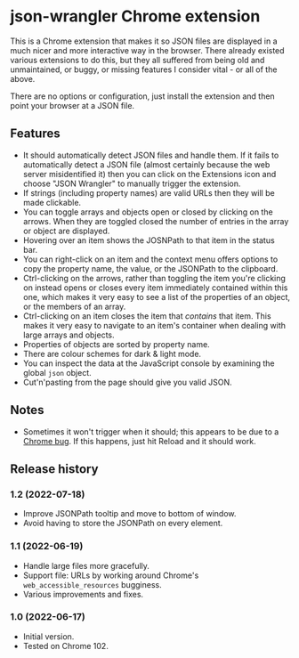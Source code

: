 # json-wrangler Chrome extension

This is a Chrome extension that makes it so JSON files are displayed in a much nicer and more interactive way in the browser. There already existed various extensions to do this, but they all suffered from being old and unmaintained, or buggy, or missing features I consider vital - or all of the above.

There are no options or configuration, just install the extension and then point your browser at a JSON file.

## Features

* It should automatically detect JSON files and handle them. If it fails to automatically detect a JSON file (almost certainly because the web server misidentified it) then you can click on the Extensions icon and choose "JSON Wrangler" to manually trigger the extension.
* If strings (including property names) are valid URLs then they will be made clickable.
* You can toggle arrays and objects open or closed by clicking on the arrows. When they are toggled closed the number of entries in the array or object are displayed.
* Hovering over an item shows the JOSNPath to that item in the status bar.
* You can right-click on an item and the context menu offers options to copy the property name, the value, or the JSONPath to the clipboard.
* Ctrl-clicking on the arrows, rather than toggling the item you're clicking on instead opens or closes every item immediately contained within this one, which makes it very easy to see a list of the properties of an object, or the members of an array.
* Ctrl-clicking on an item closes the item that _contains_ that item. This makes it very easy to navigate to an item's container when dealing with large arrays and objects.
* Properties of objects are sorted by property name.
* There are colour schemes for dark & light mode.
* You can inspect the data at the JavaScript console by examining the global `json` object.
* Cut'n'pasting from the page should give you valid JSON.

## Notes

* Sometimes it won't trigger when it should; this appears to be due to a [Chrome bug](https://bugs.chromium.org/p/chromium/issues/detail?id=1337294). If this happens, just hit Reload and it should work.

## Release history

### 1.2 (2022-07-18)

* Improve JSONPath tooltip and move to bottom of window.
* Avoid having to store the JSONPath on every element.

### 1.1 (2022-06-19)

* Handle large files more gracefully.
* Support file: URLs by working around Chrome's `web_accessible_resources` bugginess.
* Various improvements and fixes.

### 1.0 (2022-06-17)

* Initial version.
* Tested on Chrome 102.
